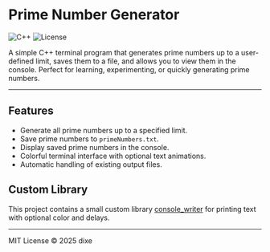 # Prime Number Generator

![C++](https://img.shields.io/badge/language-C++-blue.svg)
![License](https://img.shields.io/badge/license-MIT-green.svg)

A simple C++ terminal program that generates prime numbers up to a user-defined limit, saves them to a file, and allows you to view them in the console. Perfect for learning, experimenting, or quickly generating prime numbers.

---

## Features

- Generate all prime numbers up to a specified limit.
- Save prime numbers to `primeNumbers.txt`.
- Display saved prime numbers in the console.
- Colorful terminal interface with optional text animations.
- Automatic handling of existing output files.

## Custom Library

This project contains a small custom library [console_writer](https://github.com/dixe1/UsefulFunctions/tree/main/console_writer) for printing text with optional color and delays.

---
MIT License © 2025 dixe
